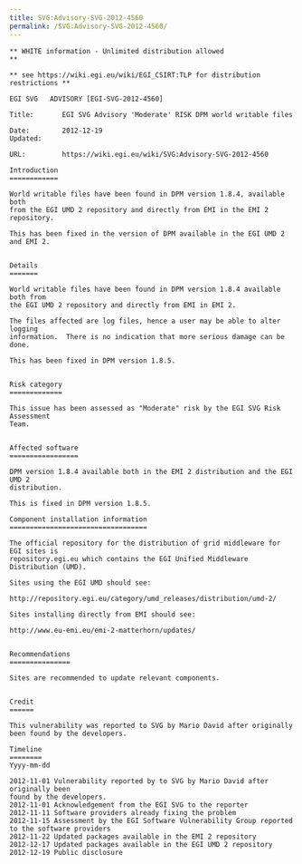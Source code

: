```yaml
---
title: SVG:Advisory-SVG-2012-4560
permalink: /SVG:Advisory-SVG-2012-4560/
---
```


    ** WHITE information - Unlimited distribution allowed                       **

    ** see https://wiki.egi.eu/wiki/EGI_CSIRT:TLP for distribution restrictions **

    EGI SVG   ADVISORY [EGI-SVG-2012-4560]

    Title:       EGI SVG Advisory 'Moderate' RISK DPM world writable files

    Date:        2012-12-19
    Updated:

    URL:         https://wiki.egi.eu/wiki/SVG:Advisory-SVG-2012-4560

    Introduction
    ============

    World writable files have been found in DPM version 1.8.4, available both
    from the EGI UMD 2 repository and directly from EMI in the EMI 2 repository.

    This has been fixed in the version of DPM available in the EGI UMD 2 and EMI 2.


    Details
    =======

    World writable files have been found in DPM version 1.8.4 available both from
    the EGI UMD 2 repository and directly from EMI in EMI 2.

    The files affected are log files, hence a user may be able to alter logging
    information.  There is no indication that more serious damage can be done.

    This has been fixed in DPM version 1.8.5.


    Risk category
    =============

    This issue has been assessed as "Moderate" risk by the EGI SVG Risk Assessment
    Team.


    Affected software
    =================

    DPM version 1.8.4 available both in the EMI 2 distribution and the EGI UMD 2
    distribution.

    This is fixed in DPM version 1.8.5.

    Component installation information
    ==================================

    The official repository for the distribution of grid middleware for EGI sites is
    repository.egi.eu which contains the EGI Unified Middleware Distribution (UMD).

    Sites using the EGI UMD should see:

    http://repository.egi.eu/category/umd_releases/distribution/umd-2/

    Sites installing directly from EMI should see:

    http://www.eu-emi.eu/emi-2-matterhorn/updates/


    Recommendations
    ===============

    Sites are recommended to update relevant components.


    Credit
    ======

    This vulnerability was reported to SVG by Mario David after originally been found by the developers.

    Timeline
    ========
    Yyyy-mm-dd

    2012-11-01 Vulnerability reported by to SVG by Mario David after originally been
    found by the developers.
    2012-11-01 Acknowledgement from the EGI SVG to the reporter
    2012-11-11 Software providers already fixing the problem
    2012-11-15 Assessment by the EGI Software Vulnerability Group reported to the software providers
    2012-11-22 Updated packages available in the EMI 2 repository
    2012-12-17 Updated packages available in the EGI UMD 2 repository
    2012-12-19 Public disclosure